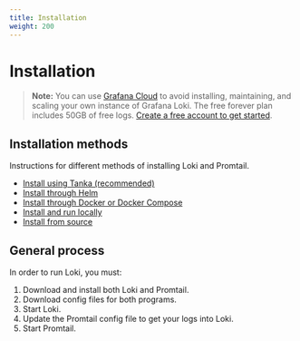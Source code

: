 ```yaml
---
title: Installation
weight: 200
---
```

# Installation

> **Note:** You can use [Grafana Cloud](https://grafana.com/products/cloud/features/#cloud-logs) to avoid installing, maintaining, and scaling your own instance of Grafana Loki. The free forever plan includes 50GB of free logs. [Create a free account to get started](https://grafana.com/auth/sign-up/create-user?pg=docs-grafana-install&plcmt=in-text).

## Installation methods

Instructions for different methods of installing Loki and Promtail.

- [Install using Tanka (recommended)](tanka/)
- [Install through Helm](helm/)
- [Install through Docker or Docker Compose](docker/)
- [Install and run locally](local/)
- [Install from source](install-from-source/)

## General process

In order to run Loki, you must:

1. Download and install both Loki and Promtail.
1. Download config files for both programs.
1. Start Loki.
1. Update the Promtail config file to get your logs into Loki.
1. Start Promtail.
